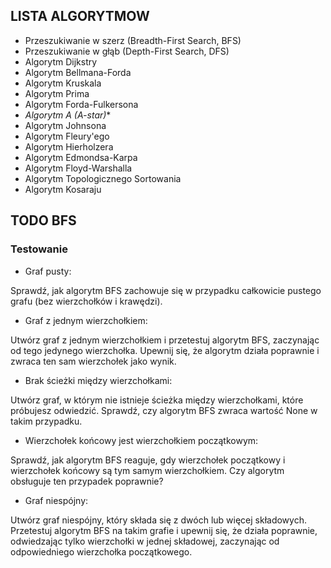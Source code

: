 ## LISTA ALGORYTMOW

- Przeszukiwanie w szerz (Breadth-First Search, BFS)
- Przeszukiwanie w głąb (Depth-First Search, DFS)
- Algorytm Dijkstry
- Algorytm Bellmana-Forda
- Algorytm Kruskala
- Algorytm Prima
- Algorytm Forda-Fulkersona
- *Algorytm A (A-star)**
- Algorytm Johnsona
- Algorytm Fleury'ego
- Algorytm Hierholzera
- Algorytm Edmondsa-Karpa
- Algorytm Floyd-Warshalla
- Algorytm Topologicznego Sortowania
- Algorytm Kosaraju

## TODO BFS
### Testowanie
- Graf pusty:

Sprawdź, jak algorytm BFS zachowuje się w przypadku całkowicie pustego grafu (bez wierzchołków i krawędzi).

- Graf z jednym wierzchołkiem:

Utwórz graf z jednym wierzchołkiem i przetestuj algorytm BFS, zaczynając od tego jedynego wierzchołka. Upewnij się, że algorytm działa poprawnie i zwraca ten sam wierzchołek jako wynik.

- Brak ścieżki między wierzchołkami:

Utwórz graf, w którym nie istnieje ścieżka między wierzchołkami, które próbujesz odwiedzić. Sprawdź, czy algorytm BFS zwraca wartość None w takim przypadku.

- Wierzchołek końcowy jest wierzchołkiem początkowym:

Sprawdź, jak algorytm BFS reaguje, gdy wierzchołek początkowy i wierzchołek końcowy są tym samym wierzchołkiem. Czy algorytm obsługuje ten przypadek poprawnie?

- Graf niespójny:

Utwórz graf niespójny, który składa się z dwóch lub więcej składowych. Przetestuj algorytm BFS na takim grafie i upewnij się, że działa poprawnie, odwiedzając tylko wierzchołki w jednej składowej, zaczynając od odpowiedniego wierzchołka początkowego.